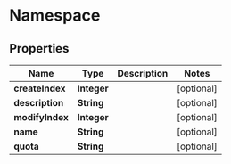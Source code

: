 

# Namespace


## Properties

Name | Type | Description | Notes
------------ | ------------- | ------------- | -------------
**createIndex** | **Integer** |  |  [optional]
**description** | **String** |  |  [optional]
**modifyIndex** | **Integer** |  |  [optional]
**name** | **String** |  |  [optional]
**quota** | **String** |  |  [optional]



